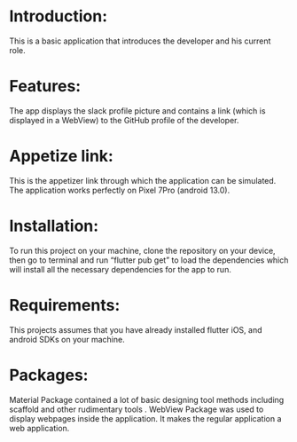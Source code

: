 # Introduction: 
This is a basic application that introduces the developer and his current role. 

# Features: 
The app displays the slack profile picture and contains a link (which is displayed in a WebView) to the GitHub profile of the developer. 

# Appetize link: 
This is the appetizer link through which the application  can be simulated. The application works perfectly on Pixel 7Pro (android 13.0). 

# Installation: 
To run this project on your machine, clone the repository on your device, then go to terminal and run “flutter pub get” to load the dependencies which will install all the necessary dependencies for the app to run. 

# Requirements: 
This projects assumes that you have already installed flutter iOS, and android SDKs on your machine. 

# Packages: 
Material Package contained a lot of basic designing tool methods including scaffold and other rudimentary tools . WebView Package was used to display webpages inside the application. It makes the regular application a web application. 